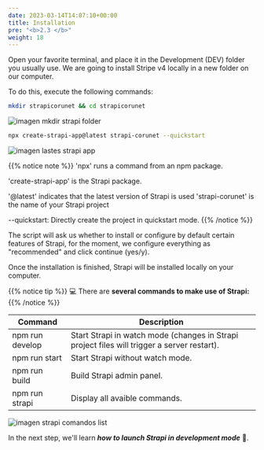 ```yaml
---
date: 2023-03-14T14:07:10+00:00
title: Installation
pre: "<b>2.3 </b>"
weight: 18
---
```


Open your favorite terminal, and place it in the Development (DEV) folder you usually use. We are going to install Stripe v4 locally in a new folder on our computer.

To do this, execute the following commands:

```bash
mkdir strapicorunet && cd strapicorunet
```

![imagen mkdir strapi folder](http://drive.google.com/uc?export=view&id=1a75-UvM96jlLamtZr2cBsyfyQ2nkAg4B)

```bash
npx create-strapi-app@latest strapi-corunet --quickstart
```

![imagen lastes strapi app](http://drive.google.com/uc?export=view&id=1-L1obMZslCSTBlub2VDPJR1KzUbl8Z0w)

{{% notice note %}}
'npx' runs a command from an npm package.

'create-strapi-app' is the Strapi package.

'@latest' indicates that the latest version of Strapi is used 'strapi-corunet' is the name of your Strapi project

--quickstart: Directly create the project in quickstart mode.
{{% /notice %}}

The script will ask us whether to install or configure by default certain features of Strapi, for the moment, we configure everything as "recommended" and click continue (yes/y).

Once the installation is finished, Strapi will be installed locally on your computer.

{{% notice tip %}}
💻 There are **several commands to make use of Strapi:**
{{% /notice %}}

| Command  | Description |
| -------  | ----------- |
| npm run develop   | Start Strapi in watch mode (changes in Strapi project files will trigger a server restart). |
| npm run start | Start Strapi without watch mode. |
| npm run build    | Build Strapi admin panel. |
| npm run strapi   | Display all avaible commands. |

![imagen strapi comandos list](http://drive.google.com/uc?export=view&id=1ZAT3yYAdFnOwxZgf6W6ow0k0g7UmssZ7)

In the next step, we'll learn ***how to launch Strapi in development mode*** 🚀.
